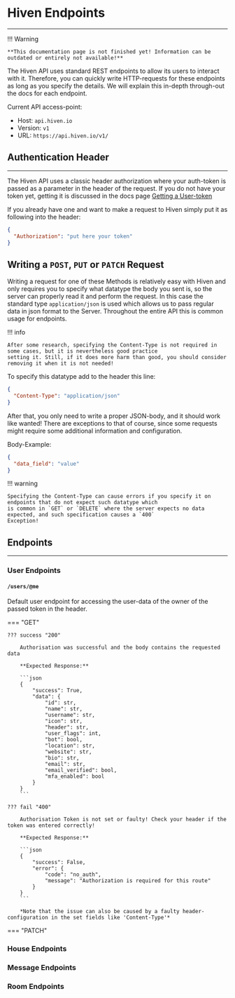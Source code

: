 # Hiven Endpoints

---

!!! Warning

    **This documentation page is not finished yet! Information can be outdated or entirely not available!**

The Hiven API uses standard REST endpoints to allow its users to interact with it. Therefore, you can quickly write 
HTTP-requests for these endpoints as long as you specify the details. We will explain this in-depth through-out the
docs for each endpoint.

Current API access-point:

* Host: `api.hiven.io`
* Version: `v1`
* URL: `https://api.hiven.io/v1/`

## Authentication Header

---

The Hiven API uses a classic header authorization where your auth-token is passed as a parameter in the header of the
request. If you do not have your token yet, getting it is discussed in the docs page [Getting a User-token](https://openhivenpy.readthedocs.io/en/mkdocs-material-rewrite/getting_started/deploying_your_first_bot.html#getting-a-user-token)

If you already have one and want to make a request to Hiven simply put it as following into the header:
```json
{
  "Authorization": "put here your token"
}
```

## Writing a `POST`, `PUT` or `PATCH` Request

Writing a request for one of these Methods is relatively easy with Hiven and only requires you to specify what datatype 
the body you sent is, so the server can properly read it and perform the request. In this case the standard type 
`application/json` is used which allows us to pass regular data in json format to the Server. Throughout the entire API 
this is common usage for endpoints.

!!! info

    After some research, specifying the Content-Type is not required in some cases, but it is nevertheless good practice 
    setting it. Still, if it does more harm than good, you should consider removing it when it is not needed!

To specify this datatype add to the header this line: 
```json
{
  "Content-Type": "application/json"
}
```

After that, you only need to write a proper JSON-body, and it should work like wanted! There are exceptions to that 
of course, since some requests might require some additional information and configuration.

Body-Example:
```json
{
  "data_field": "value"
}
```

!!! warning 

    Specifying the Content-Type can cause errors if you specify it on endpoints that do not expect such datatype which 
    is common in `GET` or `DELETE` where the server expects no data expected, and such specification causes a `400` 
    Exception!

## Endpoints

---

### User Endpoints

#### ```/users/@me```

Default user endpoint for accessing the user-data of the owner of the passed token in the header.

=== "GET"

    ??? success "200"

        Authorisation was successful and the body contains the requested data

        **Expected Response:**

        ```json
        {
            "success": True,
            "data": {
                "id": str,
                "name": str,
                "username": str,
                "icon": str,
                "header": str,
                "user_flags": int,
                "bot": bool,
                "location": str,
                "website": str,
                "bio": str,
                "email": str,
                "email_verified": bool,
                "mfa_enabled": bool
            }
        }
        ```

    ??? fail "400"

        Authorisation Token is not set or faulty! Check your header if the token was entered correctly!

        **Expected Response:**
        
        ```json
        {
            "success": False,
            "error": {
                "code": "no_auth",
                "message": "Authorization is required for this route"
            }
        }
        ```
    
        *Note that the issue can also be caused by a faulty header-configuration in the set fields like 'Content-Type'*

=== "PATCH"





### House Endpoints


### Message Endpoints


### Room Endpoints 

